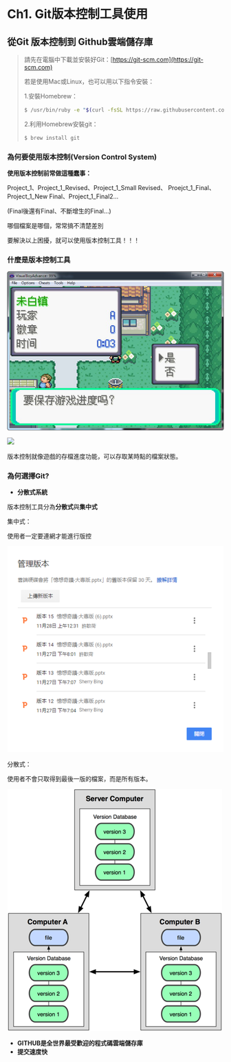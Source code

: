 # Ch1. Git版本控制工具使用

## 從Git 版本控制到 Github雲端儲存庫

> 請先在電腦中下載並安裝好Git：[https://git-scm.com](https://git-scm.com)
>
> 若是使用Mac或Linux，也可以用以下指令安裝：
>
> 1.安裝Homebrew：
>
> ```bash
> $ /usr/bin/ruby -e "$(curl -fsSL https://raw.githubusercontent.com/Homebrew/install/master/install)"
> ```
>
> 2.利用Homebrew安裝git：
>
> ```bash
> $ brew install git
> ```

### 為何要使用版本控制\(Version Control System\)

**使用版本控制前常做這種蠢事：**

Project\_1、Project\_1\_Revised、Project\_1\_Small Revised、 Proejct\_1\_Final、Project\_1\_New Final、Project\_1\_Final2…

\(Final後還有Final、不斷增生的Final…\)

哪個檔案是哪個，常常搞不清楚差別

要解決以上困擾，就可以使用版本控制工具！！！

### 什麼是版本控制工具

![](../.gitbook/assets/import.png)

![](http://1.bp.blogspot.com/-MvT8UPjk3gI/UJ6XXh19tgI/AAAAAAAAAIU/rhrrCcmKzRg/s1600/13.png)

版本控制就像遊戲的存檔進度功能，可以存取某時點的檔案狀態。

### 為何選擇Git?

* **分散式系統**

版本控制工具分為**分散式**與**集中式**

集中式：

使用者一定要連網才能進行版控

![](../.gitbook/assets/drive.png)

分散式：

使用者不會只取得到最後一版的檔案，而是所有版本。

![](../.gitbook/assets/fen-san-shi-guan-li.png)

* **GITHUB是全世界最受歡迎的程式碼雲端儲存庫**
* **提交速度快**

